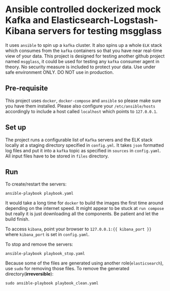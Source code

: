 <!--
############################################################################### 
# Abstract:
# Mokafelk README
#
# Description:
# Dockerized mock Kafka and Elasticsearch-Logstash-Kibana servers for testing msgglass 
#
# Copyright (c) 2016 Lingxiao Xia [s1006595991 at gmail dot com]
# Project: mokafelk
# Creation: Lingxiao Xia
# Creation Date: 2016-02-03
################################################################################
--> 

# Ansible controlled dockerized mock Kafka and Elasticsearch-Logstash-Kibana servers for testing msgglass 
It uses `ansible` to spin up a `kafka` cluster. It also spins up a whole `ELK` stack which consumes from the `kafka` containers so that you have near real-time view of your data. This project is designed for testing another github project named `msgglass`, it could be used for testing any `kafka` consumer agent in theory. No security measure is included to protect your data. Use under safe environment ONLY. DO NOT use in production.

## Pre-requisite 
This project uses `docker`, `docker-compose` and `ansible` so please make sure you have them installed. Please also configure your `/etc/ansible/hosts` accordingly to include a host called `localhost` which points to `127.0.0.1`.

## Set up
The project runs a configurable list of `Kafka` servers and the ELK stack locally at a staging directory specified in `config.yml`. It takes `json` formatted log files and put it into a `kafka` topic as specified in `sources` in `config.yaml`. All input files have to be stored in `files` directory.

## Run
To create/restart the servers:
```
ansible-playbook playbook.yaml
```
It would take a long time for `docker` to build the images the first time around depending on the internet speed. It might appear to be stuck at `run compose` but really it is just downloading all the components. Be patient and let the build finish.

To access `kibana`, point your browser to `127.0.0.1:{{ kibana_port }}` where `kibana_port` is set in `config.yaml`.

To stop and remove the servers:
```
ansible-playbook playbook_stop.yaml
```

Because some of the files are generated using another role(`elasticsearch`), use `sudo` for removing those files. 
To remove the generated directory(**irreversible**):
```
sudo ansible-playbook playbook_clean.yaml
```
